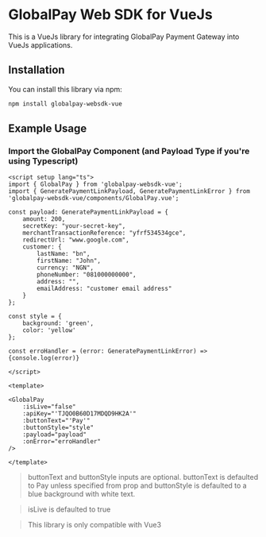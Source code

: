 # GlobalPay Web SDK for VueJs

This is a VueJs library for integrating GlobalPay Payment Gateway into VueJs applications.

## Installation

You can install this library via npm:

```bash
npm install globalpay-websdk-vue
```

## Example Usage
### Import the GlobalPay Component (and Payload Type if you're using Typescript)

```vue
<script setup lang="ts">
import { GlobalPay } from 'globalpay-websdk-vue';
import { GeneratePaymentLinkPayload, GeneratePaymentLinkError } from 'globalpay-websdk-vue/components/GlobalPay.vue';

const payload: GeneratePaymentLinkPayload = {
    amount: 200,
    secretKey: "your-secret-key",
    merchantTransactionReference: "yfrf534534gce",
    redirectUrl: "www.google.com",
    customer: {
        lastName: "bn",
        firstName: "John",
        currency: "NGN",
        phoneNumber: "081000000000",
        address: "",
        emailAddress: "customer email address"
    }
};

const style = {
    background: 'green',
    color: 'yellow'
};

const erroHandler = (error: GeneratePaymentLinkError) => {console.log(error)}

</script>

<template>

<GlobalPay 
    :isLive="false"
    :apiKey="'TJQO0B60D17MDQD9HK2A'"
    :buttonText="'Pay'"
    :buttonStyle="style"
    :payload="payload"
    :onError="erroHandler"
/>

</template>
```

> buttonText and buttonStyle inputs are optional. buttonText is defaulted to Pay unless specified from prop and buttonStyle is defaulted to a blue background with white text.

> isLive is defaulted to true

> This library is only compatible with Vue3